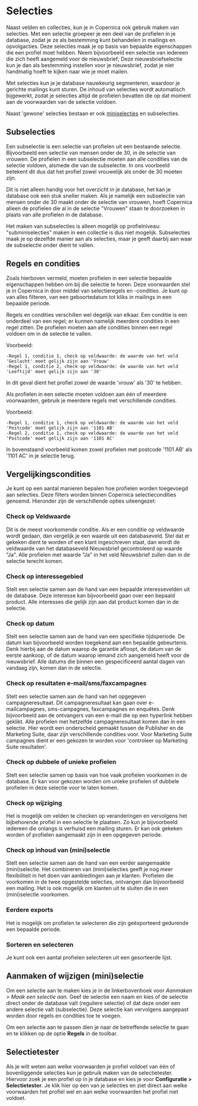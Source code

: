 # Selecties
Naast velden en collecties, kun je in Copernica ook gebruik maken van selecties.
Met een selectie groepeer je een deel van de profielen in je database, zodat je
ze als bestemming kunt behandelen in mailings en opvolgacties. Deze selecties
maak je op basis van bepaalde eigenschappen die een profiel moet hebben. Neem
bijvoorbeeld een selectie van iedereen die zich heeft aangemeld voor de
nieuwsbrief; Deze nieuwsbriefselectie kun je dan als bestemming instellen voor
je nieuwsbrief, zodat je niet handmatig hoeft te kijken naar wie je moet mailen.

Met selecties kun je je database nauwkeurig segmenteren, waardoor je gerichte
mailings kunt sturen. De inhoud van selecties wordt automatisch bijgewerkt,
zodat je selecties altijd de profielen bevatten die op dat moment aan de voorwaarden van de
selectie voldoen.

Naast 'gewone' selecties bestaan er ook
[miniselecties](./database-collections.md) en subselecties.

## Subselecties
Een subselectie is een selectie van profielen uit een bestaande selectie.
Bijvoorbeeld een selectie van mensen onder de 30, in de selectie van vrouwen.
De profielen in een subselectie moeten aan alle condities van de selectie
voldoen, alsmede die van de subselectie. In ons voorbeeld betekent dit dus dat
het profiel zowel vrouwelijk als onder de 30 moeten zijn.

Dit is niet alleen handig voor het overzicht in je database, het kan je
database ook een stuk sneller maken. Als je namelijk een subselectie van mensen
onder de 30 maakt onder de selectie van vrouwen, hoeft Copernica alleen de
profielen die al in de selectie "Vrouwen" staan te doorzoeken in plaats van
alle profielen in de database.

Het maken van subselecties is alleen mogelijk op profielniveau:
"subminiselecties" maken in een collectie is dus niet mogelijk. Subselecties
maak je op dezelfde manier aan als selecties, maar je geeft daarbij
aan waar de subselectie onder dient te vallen.

## Regels en condities
Zoals hierboven vermeld, moeten profielen in een selectie bepaalde
eigenschappen hebben om bij die selectie te horen. Deze voorwaarden stel je in
Copernica in door middel van selectieregels en -condities. Je kunt op van alles
filteren, van een geboortedatum tot kliks in mailings in een bepaalde periode.

Regels en condities verschillen wel degelijk van elkaar. Een conditie is een
onderdeel van een regel; er kunnen namelijk meerdere condities in een regel
zitten. De profielen moeten aan alle condities binnen een regel voldoen om in de selectie te vallen.

Voorbeeld:  
```
-Regel 1, conditie 1, check op veldwaarde: de waarde van het veld 'Geslacht' moet gelijk zijn aan 'Vrouw'
-Regel 1, conditie 2, check op veldwaarde: de waarde van het veld 'Leeftijd' moet gelijk zijn aan '30'
```
In dit geval dient het profiel zowel de waarde 'vrouw' als '30' te hebben.  

Als profielen in een selectie moeten voldoen aan één of meerdere voorwaarden,
gebruik je meerdere regels met verschillende condities. 

Voorbeeld:  
```
-Regel 1, conditie 1, check op veldwaarde: de waarde van het veld 'Postcode' moet gelijk zijn aan '1101 AB'
-Regel 2, conditie 1, check op veldwaarde: de waarde van het veld 'Postcode' moet gelijk zijn aan '1101 AC'
```
In bovenstaand voorbeeld komen zowel profielen met postcode '1101 AB' als '1101 AC' in je selectie terug.

## Vergelijkingscondities
Je kunt op een aantal manieren bepalen hoe profielen worden toegevoegd aan
selecties. Deze filters worden binnen Copernica selectiecondities genoemd.
Hieronder zijn de verschillende opties uiteengezet:

### Check op Veldwaarde
Dit is de meest voorkomende conditie. Als er een conditie op veldwaarde wordt
gedaan, dan vergelijk je een waarde uit een databaseveld. Stel dat er gekeken
dient te worden of een klant ingeschreven staat, dan wordt de veldwaarde van
het databaseveld Nieuwsbrief gecontroleerd op waarde "Ja". Alle profielen met
waarde "Ja" in het veld Nieuwsbrief zullen dan in de selectie terecht komen.

### Check op interessegebied
Stelt een selectie samen aan de hand van een bepaalde interessevelden uit de
database. Deze interesse kan bijvoorbeeld gaan over een bepaald product. Alle
interesses die gelijk zijn aan dat product komen dan in de selectie.

### Check op datum
Stelt een selectie samen aan de hand van een specifieke tijdsperiode. De datum
kan bijvoorbeeld worden toegekend aan een bepaalde gebeurtenis. Denk hierbij
aan de datum waarop de garantie afloopt, de datum van de eerste aankoop, of de
datum waarop iemand zich aangemeld heeft voor de nieuwsbrief. Alle datums die
binnen een gespecificeerd aantal dagen van vandaag zijn, komen dan in de
selectie.

### Check op resultaten e-mail/sms/faxcampagnes
Stelt een selectie samen aan de hand van het opgegeven campagneresultaat. Dit
campagneresultaat kan gaan over e-mailcampagnes, sms-campagnes, faxcampagnes en
enquêtes. Denk bijvoorbeeld aan de ontvangers van een e-mail die op een
hyperlink hebben geklikt. Alle profielen met hetzelfde campagneresultaat komen
dan in een selectie. Hier wordt een onderscheid gemaakt tussen de Publisher en
de Marketing Suite, daar zijn verschillende condities voor. Voor Marketing Suite
campagnes dient er een gekozen te worden voor 'controleer op Marketing Suite
resultaten'.

### Check op dubbele of unieke profielen
Stelt een selectie samen op basis van hoe vaak profielen voorkomen in de
database. Er kan voor gekozen worden om unieke profielen of dubbele profielen in
deze selectie voor te laten komen.

### Check op wijziging
Het is mogelijk om velden te checken op veranderingen en vervolgens het
bijbehorende profiel in een selectie te plaatsen. Zo kun je bijvoorbeeld
iedereen die onlangs is verhuisd een mailing sturen. Er kan ook gekeken worden
of profielen aangemaakt zijn in een opgegeven periode.

### Check op inhoud van (mini)selectie
Stelt een selectie samen aan de hand van een eerder aangemaakte (mini)selectie.
Het combineren van (mini)selecties geeft je nog meer flexibiliteit in het doen
van aanbiedingen aan je klanten. Profielen die voorkomen in de twee opgestelde
selecties, ontvangen dan bijvoorbeeld een mailing. Het is ook mogelijk om
klanten uit te sluiten die in een (mini)selectie voorkomen.

### Eerdere exports
Het is mogelijk om profielen te selecteren die zijn geëxporteerd gedurende een
bepaalde periode.

### Sorteren en selecteren
Je kunt ook een aantal profielen selecteren uit een gesorteerde lijst.

## Aanmaken of wijzigen (mini)selectie
Om een selectie aan te maken kies je in de linkerbovenhoek voor *Aanmaken > Maak een selectie aan*.
Geef de selectie een naam en kies
of de selectie direct onder de database valt (reguliere selectie) of dat deze
onder een andere selectie valt (subselectie). Deze selectie kan vervolgens
aangepast worden door regels en condities toe te voegen.

Om een selectie aan te passen dien je naar de betreffende selectie te gaan en te klikken op de optie **Regels** in de toolbar.

## Selectietester
Als je wilt weten aan welke voorwaarden je profiel voldoet van één of bovenliggende selecties kun je gebruik maken van de selectietester. Hiervoor zoek je een profiel op in je database en kies je voor **Configuratie > Selectietester**. Je klik hier op éen van je selecties en ziet direct aan welke voorwaarden het profiel wel en aan welke voorwaarden het profiel niet voldoet.
